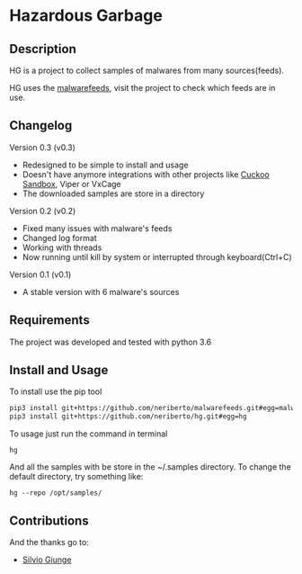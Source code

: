 Hazardous Garbage
=================

Description
-----------

HG is a project to collect samples of malwares from many sources(feeds).

HG uses the [malwarefeeds](https://github.com/neriberto/malwarefeeds), visit the project to check which feeds are in use.

Changelog
---------

Version 0.3 (v0.3)

* Redesigned to be simple to install and usage
* Doesn't have anymore integrations with other projects like [Cuckoo Sandbox](https://github.com/cuckoobox/cuckoo), Viper or VxCage
* The downloaded samples are store in a directory

Version 0.2 (v0.2)

* Fixed many issues with malware's feeds
* Changed log format
* Working with threads
* Now running until kill by system or interrupted through keyboard(Ctrl+C)

Version 0.1 (v0.1)

* A stable version with 6 malware's sources

Requirements
------------

The project was developed and tested with python 3.6

Install and Usage
-----------------

To install use the pip tool

```bash
pip3 install git+https://github.com/neriberto/malwarefeeds.git#egg=malwarefeeds
pip3 install git+https://github.com/neriberto/hg.git#egg=hg
```

To usage just run the command in terminal

```
hg
```

And all the samples with be store in the ~/.samples directory. To change the default directory, try something like:

```
hg --repo /opt/samples/
```

Contributions
-------------

And the thanks go to:

* [Silvio Giunge](https://github.com/SilvioGiunge)
